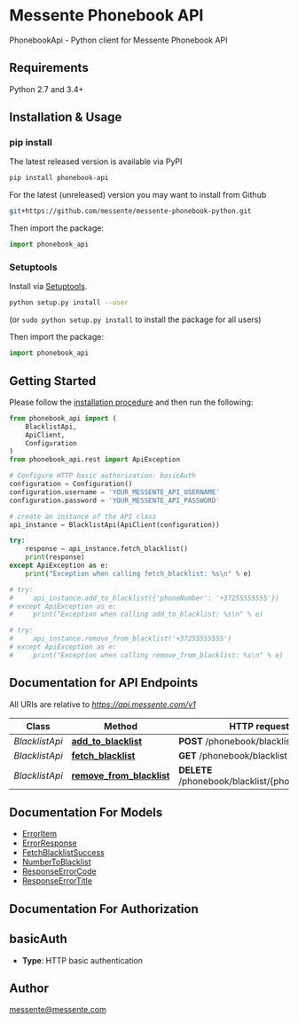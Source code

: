 # Messente Phonebook API

PhonebookApi - Python client for Messente Phonebook API

## Requirements

Python 2.7 and 3.4+

## Installation & Usage
### pip install

The latest released version is available via PyPI

```sh
pip install phonebook-api
```

For the latest (unreleased) version you may want to install from Github

```sh
git+https://github.com/messente/messente-phonebook-python.git
```

Then import the package:

```python
import phonebook_api
```

### Setuptools

Install via [Setuptools](http://pypi.python.org/pypi/setuptools).

```sh
python setup.py install --user
```
(or `sudo python setup.py install` to install the package for all users)

Then import the package:
```python
import phonebook_api
```

## Getting Started

Please follow the [installation procedure](#installation--usage) and then run the following:

```python
from phonebook_api import (
    BlacklistApi,
    ApiClient,
    Configuration
)
from phonebook_api.rest import ApiException

# Configure HTTP basic authorization: basicAuth
configuration = Configuration()
configuration.username = 'YOUR_MESSENTE_API_USERNAME'
configuration.password = 'YOUR_MESSENTE_API_PASSWORD'

# create an instance of the API class
api_instance = BlacklistApi(ApiClient(configuration))

try:
    response = api_instance.fetch_blacklist()
    print(response)
except ApiException as e:
    print("Exception when calling fetch_blacklist: %s\n" % e)

# try:
#     api_instance.add_to_blacklist({'phoneNumber': '+37255555555'})
# except ApiException as e:
#     print("Exception when calling add_to_blacklist: %s\n" % e)

# try:
#     api_instance.remove_from_blacklist('+37255555555')
# except ApiException as e:
#     print("Exception when calling remove_from_blacklist: %s\n" % e)
```

## Documentation for API Endpoints

All URIs are relative to *https://api.messente.com/v1*

Class | Method | HTTP request |
------------ | ------------- | ------------- |
*BlacklistApi* | [**add_to_blacklist**](docs/BlacklistApi.md#add_to_blacklist) | **POST** /phonebook/blacklist |
*BlacklistApi* | [**fetch_blacklist**](docs/BlacklistApi.md#fetch_blacklist) | **GET** /phonebook/blacklist |
*BlacklistApi* | [**remove_from_blacklist**](docs/BlacklistApi.md#remove_from_blacklist) | **DELETE** /phonebook/blacklist/{phone_number} |


## Documentation For Models

 - [ErrorItem](docs/ErrorItem.md)
 - [ErrorResponse](docs/ErrorResponse.md)
 - [FetchBlacklistSuccess](docs/FetchBlacklistSuccess.md)
 - [NumberToBlacklist](docs/NumberToBlacklist.md)
 - [ResponseErrorCode](docs/ResponseErrorCode.md)
 - [ResponseErrorTitle](docs/ResponseErrorTitle.md)


## Documentation For Authorization


## basicAuth

- **Type**: HTTP basic authentication


## Author

messente@messente.com


